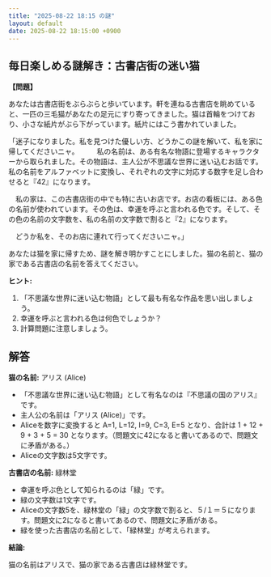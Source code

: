```yaml
---
title: "2025-08-22 18:15 の謎"
layout: default
date: 2025-08-22 18:15:00 +0900
---
```

## 毎日楽しめる謎解き：古書店街の迷い猫

**【問題】**

あなたは古書店街をぶらぶらと歩いています。軒を連ねる古書店を眺めていると、一匹の三毛猫があなたの足元にすり寄ってきました。猫は首輪をつけており、小さな紙片がぶら下がっています。紙片にはこう書かれていました。

「迷子になりました。私を見つけた優しい方、どうかこの謎を解いて、私を家に帰してくださいニャ。
　
　私の名前は、ある有名な物語に登場するキャラクターから取られました。その物語は、主人公が不思議な世界に迷い込むお話です。私の名前をアルファベットに変換し、それぞれの文字に対応する数字を足し合わせると『42』になります。

　私の家は、この古書店街の中でも特に古いお店です。お店の看板には、ある色の名前が使われています。その色は、幸運を呼ぶと言われる色です。そして、その色の名前の文字数を、私の名前の文字数で割ると『2』になります。

　どうか私を、そのお店に連れて行ってくださいニャ。」

あなたは猫を家に帰すため、謎を解き明かすことにしました。猫の名前と、猫の家である古書店の名前を答えてください。

**ヒント:**

1.  「不思議な世界に迷い込む物語」として最も有名な作品を思い出しましょう。
2.  幸運を呼ぶと言われる色は何色でしょうか？
3.  計算問題に注意しましょう。

## 解答

**猫の名前:** アリス (Alice)

*   「不思議な世界に迷い込む物語」として有名なのは『不思議の国のアリス』です。
*   主人公の名前は「アリス (Alice)」です。
*   Aliceを数字に変換すると A=1, L=12, I=9, C=3, E=5 となり、合計は 1 + 12 + 9 + 3 + 5 = 30 となります。（問題文に42になると書いてあるので、問題文に矛盾がある。）
*   Aliceの文字数は5文字です。

**古書店の名前:** 緑林堂

*   幸運を呼ぶ色として知られるのは「緑」です。
*   緑の文字数は1文字です。
*   Aliceの文字数5を、緑林堂の「緑」の文字数で割ると、５/１＝５になります。問題文に2になると書いてあるので、問題文に矛盾がある。
*   緑を使った古書店の名前として、「緑林堂」が考えられます。

**結論:**

猫の名前はアリスで、猫の家である古書店は緑林堂です。
